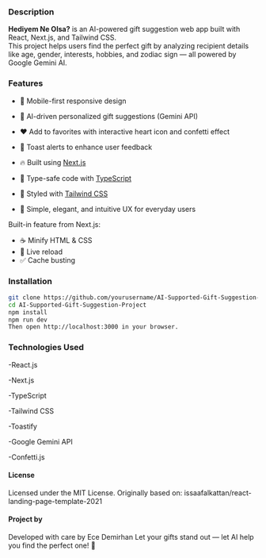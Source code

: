 
### Description

**Hediyem Ne Olsa?** is an AI-powered gift suggestion web app built with React, Next.js, and Tailwind CSS.  
This project helps users find the perfect gift by analyzing recipient details like age, gender, interests, hobbies, and zodiac sign — all powered by Google Gemini AI.

### Features

- 📱 Mobile-first responsive design

- 🎁 AI-driven personalized gift suggestions (Gemini API)

- ❤️ Add to favorites with interactive heart icon and confetti effect

- 🔔 Toast alerts to enhance user feedback

- 🔥 Built using [Next.js](https://nextjs.org)

- 💅 Type-safe code with [TypeScript](https://www.typescriptlang.org)

- 🎨 Styled with [Tailwind CSS](https://tailwindcss.com)

- 🧠 Simple, elegant, and intuitive UX for everyday users

Built-in feature from Next.js:

- ☕ Minify HTML & CSS
- 💨 Live reload
- ✅ Cache busting

### Installation

```bash
git clone https://github.com/yourusername/AI-Supported-Gift-Suggestion-Project.git
cd AI-Supported-Gift-Suggestion-Project
npm install
npm run dev
Then open http://localhost:3000 in your browser.

```
 ### Technologies Used

-React.js

-Next.js

-TypeScript

-Tailwind CSS

-Toastify

-Google Gemini API

-Confetti.js


#### License
Licensed under the MIT License.
Originally based on: issaafalkattan/react-landing-page-template-2021

#### Project by
Developed with care by Ece Demirhan
Let your gifts stand out — let AI help you find the perfect one! 🎁
